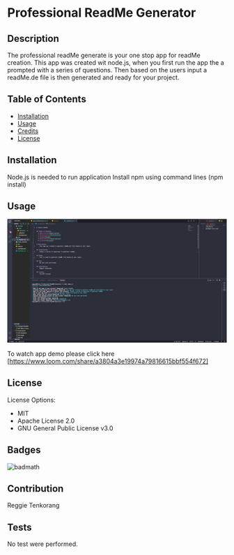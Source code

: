 # Professional ReadMe Generator

## Description 

The professional readMe generate is your one stop app for readMe creation. This app was created wit node.js, when you first run the app the a prompted with a series of questions. Then based on the users input a readMe.de file is then generated and ready for your project.

## Table of Contents 


* [Installation](#installation)
* [Usage](#usage)
* [Credits](#credits)
* [License](#license)


## Installation

Node.js is needed to run application
Install npm using command lines (npm install)



## Usage 


![screenshot](./assets/images/readMedemo.png)


To watch app demo please click here [https://www.loom.com/share/a3804a3e19974a79816615bbf554f672]


## License
License Options:

- MIT 
- Apache License 2.0
- GNU General Public License v3.0




## Badges

![badmath](https://img.shields.io/github/languages/top/lernantino/badmath)



## Contribution

Reggie Tenkorang




## Tests

No test were performed. 
